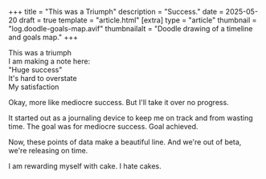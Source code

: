 +++
title = "This was a Triumph"
description = "Success."
date = 2025-05-20
draft = true
template = "article.html"
[extra]
type = "article"
thumbnail = "log.doodle-goals-map.avif"
thumbnailalt = "Doodle drawing of a timeline and goals map."
+++

This was a triumph\
I am making a note here:\
"Huge success"\
It's hard to overstate\
My satisfaction

Okay, more like mediocre success. But I'll take it over no progress.

It started out as a journaling device to keep me on track and from wasting time. The goal was for mediocre success. Goal achieved.

Now, these points of data make a beautiful line. And we're out of beta, we're releasing on time.

I am rewarding myself with cake. I hate cakes.
